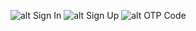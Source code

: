 ![alt Sign In](https://github.com/luongvantuit/FACT_TECHCOMBANK/blob/master/images/sign-in.png?raw=true)
![alt Sign Up](https://github.com/luongvantuit/FACT_TECHCOMBANK/blob/master/images/sign-up.png?raw=true)
![alt OTP Code](https://github.com/luongvantuit/FACT_TECHCOMBANK/blob/master/images/otp-code.png?raw=true)